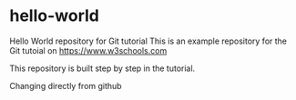 # hello-world
Hello World repository for Git tutorial
This is an example repository for the Git tutoial on https://www.w3schools.com

This repository is built step by step in the tutorial.

Changing directly from github
